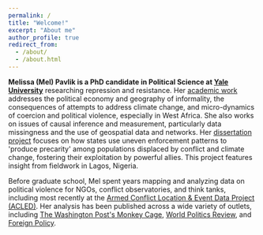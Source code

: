 ```yaml
---
permalink: /
title: "Welcome!"
excerpt: "About me"
author_profile: true
redirect_from: 
  - /about/
  - /about.html
---
```


**Melissa (Mel) Pavlik is a PhD candidate in Political Science at [Yale University](https://politicalscience.yale.edu/people/melissa-pavlik)** researching repression and resistance. Her [academic work](http://www.melissapavlik.com/publications/) addresses the political economy and geography of informality, the consequences of attempts to address climate change, and micro-dynamics of coercion and political violence, especially in West Africa. She also works on issues of causal inference and measurement, particularly data missingness and the use of geospatial data and networks. Her [dissertation project](https://www.melissapavlik.com/2025_JMP_connivance-coercion) focuses on how states use uneven enforcement patterns to 'produce precarity' among populations displaced by conflict and climate change, fostering their exploitation by powerful allies. This project features insight from fieldwork in Lagos, Nigeria.

Before graduate school, Mel spent years mapping and analyzing data on political violence for NGOs, conflict observatories, and think tanks, including most recently at the [Armed Conflict Location & Event Data Project (ACLED)](https://acleddata.com/melissa-pavlik). Her analysis has been published across a wide variety of outlets, including [The Washington Post's Monkey Cage](https://www.washingtonpost.com/politics/2020/07/31/autocratic-governments-are-using-covid-19-pretext-clamp-down-opponents/), [World Politics Review](https://www.worldpoliticsreview.com/author/mel-pavlik/), and [Foreign Policy](https://foreignpolicy.com/author/mel-pavlik/). 


